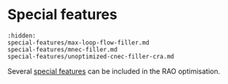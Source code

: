 # Special features

```{toctree}
:hidden:
special-features/max-loop-flow-filler.md
special-features/mnec-filler.md
special-features/unoptimized-cnec-filler-cra.md
```

Several [special features](../special-features.md) can be included in the RAO optimisation.